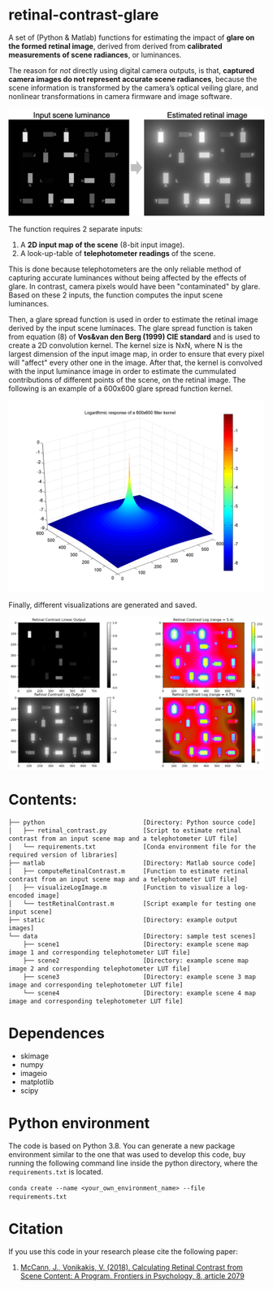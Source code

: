 # retinal-contrast-glare
A set of (Python &amp; Matlab) functions for estimating the impact of **glare on the formed retinal image**, derived from derived from **calibrated measurements of scene radiances**, or luminances. 

The reason for *not* directly using digital camera outputs, is that, **captured camera images do not represent accurate scene radiances**, because the scene information is transformed by the camera’s optical veiling glare, and nonlinear transformations in camera firmware and image software.

![overview](static/overview.png "overview")

The function requires 2 separate inputs:
1. A **2D input map of the scene** (8-bit input image).
2. A look-up-table of **telephotometer readings** of the scene. 

This is done because telephotometers are the only reliable method of capturing accurate luminances without being affected by the effects of glare. In contrast, camera pixels would have been "contaminated" by glare. Based on these 2 inputs, the function computes the input scene luminances.

Then, a glare spread function is used in order to estimate the retinal image derived by the input scene luminaces. The glare spread function is taken from equation (8) of **Vos&van den Berg (1999) CIE standard** and is used to create a 2D convolution kernel. The kernel size is NxN, where N is the largest dimension of the input image map, in order to ensure that every pixel will "affect" every other one in the image. After that, the kernel is convolved with the input luminance image in order to estimate the cummulated contributions of different points of the scene, on the retinal image. The following is an example of a 600x600 glare spread function kernel.

![kernel](static/kernel_3D.png "kernel")

Finally, different visualizations are generated and saved.

![output](static/Fig-retinal-contrast.png "output")



# Contents:
```tree
├── python                           [Directory: Python source code]
│   ├── retinal_contrast.py          [Script to estimate retinal contrast from an input scene map and a telephotometer LUT file] 
│   └── requirements.txt             [Conda environment file for the required version of libraries]
├── matlab                           [Directory: Matlab source code]
│   ├── computeRetinalContrast.m     [Function to estimate retinal contrast from an input scene map and a telephotometer LUT file]
│   ├── visualizeLogImage.m          [Function to visualize a log-encoded image]
│   └── testRetinalContrast.m        [Script example for testing one input scene]
├── static                           [Directory: example output images]
└── data                             [Directory: sample test scenes]
    ├── scene1                       [Directory: example scene map image 1 and corresponding telephotometer LUT file]
    ├── scene2                       [Directory: example scene map image 2 and corresponding telephotometer LUT file]
    ├── scene3                       [Directory: example scene 3 map image and corresponding telephotometer LUT file]
    └── scene4                       [Directory: example scene 4 map image and corresponding telephotometer LUT file]
```


# Dependences
- skimage
- numpy
- imageio
- matplotlib
- scipy


# Python environment
The code is based on Python 3.8. You can generate a new package environment similar to the one that was used to develop this code, buy running the following command line inside the python directory, where the ```requirements.txt``` is located. 

```conda create --name <your_own_environment_name> --file requirements.txt```


# Citation
If you use this code in your research please cite the following paper:   
1. [McCann, J., Vonikakis, V. (2018). Calculating Retinal Contrast from Scene Content: A Program. Frontiers in Psychology, 8, article 2079](https://www.frontiersin.org/articles/10.3389/fpsyg.2017.02079/full)
